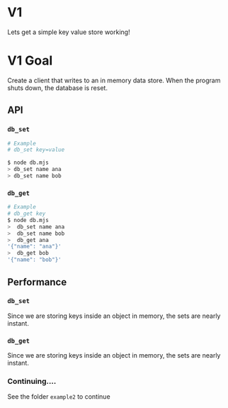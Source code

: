 # V1
Lets get a simple key value store working!

# V1 Goal
Create a client that writes to an in memory data store. When the program shuts down, the database is reset.


## API
### `db_set`
```sh
# Example
# db_set key=value

$ node db.mjs 
> db_set name ana
> db_set name bob
```

### `db_get`
```sh
# Example
# db_get key
$ node db.mjs 
>  db_set name ana
>  db_set name bob
>  db_get ana
'{"name": "ana"}'
>  db_get bob
'{"name": "bob"}'
```

## Performance
### `db_set`
Since we are storing keys inside an object in memory, the sets are nearly instant.


### `db_get`
Since we are storing keys inside an object in memory, the sets are nearly instant.

### Continuing....
See the folder `example2` to continue


